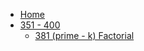 - [Home](/)
- [351 - 400](/351-400/)
  - [381 (prime - k) Factorial](/351-400/381-Prime-Factorial.md)